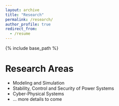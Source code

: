 ```yaml
---
layout: archive
title: "Research"
permalink: /research/
author_profile: true
redirect_from:
  - /resume
---
```

{% include base_path %}

# Research Areas
* Modeling and Simulation
* Stability, Control and Security of Power Systems
* Cyber-Physical Systems
* ... more details to come
